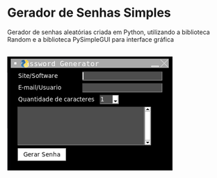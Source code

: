 <h1>Gerador de Senhas Simples</h1>

<p>Gerador de senhas aleatórias criada em Python, utilizando a biblioteca Random e a biblioteca PySimpleGUI para interface gráfica</p>

<br>

<img src="janela.PNG">
